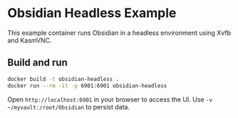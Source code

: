 # Obsidian Headless Example

This example container runs Obsidian in a headless environment using Xvfb and KasmVNC.

## Build and run

```bash
docker build -t obsidian-headless .
docker run --rm -it -p 6901:6901 obsidian-headless
```

Open `http://localhost:6901` in your browser to access the UI. Use `-v ~/myvault:/root/Obsidian` to persist data.
